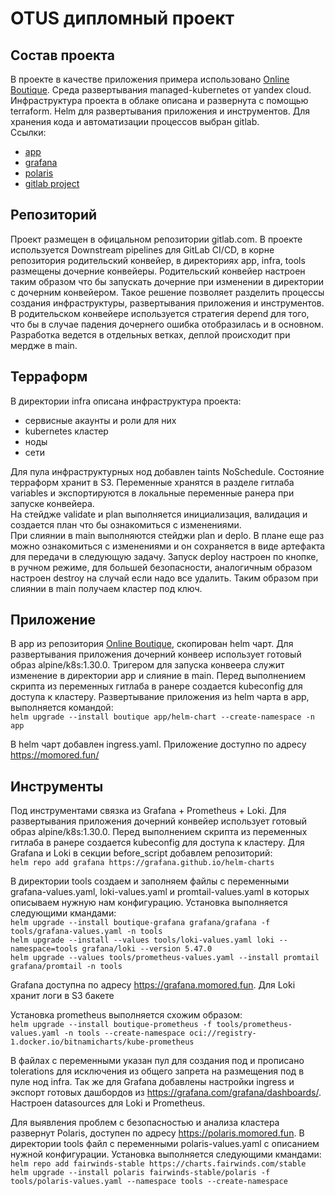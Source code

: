 # OTUS дипломный проект
## Состав проекта
В проекте в качестве приложения примера использовано [Online Boutique](https://github.com/GoogleCloudPlatform/microservices-demo). Среда развертывания managed-kubernetes от yandex cloud. Инфраструктура проекта в облаке описана и развернута с помощью terraform. Helm для развертывания приложения и инструментов. Для хранения кода и автоматизации процессов выбран gitlab.  
Ссылки:  
- [app](https://momored.fun/)
- [grafana](https://grafana.momored.fun)
- [polaris](https://polaris.momored.fun)
- [gitlab project](https://gitlab.com/sk801918/diplom-otus)

## Репозиторий
Проект размещен в офицальном репозитории gitlab.com. В проекте используется Downstream pipelines для GitLab CI/CD, в корне репозитория родительский конвейер, в директориях app, infra, tools размещены дочерние конвейеры. Родительский конвейер настроен таким образом что бы запускать дочерние при изменении в директории с дочерним конвейером. Такое решение позволяет разделить процессы создания инфраструктуры, развертывания приложения и инструментов. В родительском конвейере используется стратегия depend для того, что бы в случае падения дочернего ошибка отобразилась и в основном.  
Разработка ведется в отдельных ветках, деплой происходит при мердже в main.

## Терраформ 
В директории infra описана инфраструктура проекта:
- сервисные акаунты и роли для них
- kubernetes кластер 
- ноды
- сети

Для пула инфраструктурных нод добавлен taints NoSchedule. Состояние терраформ хранит в S3. Переменные хранятся в разделе гитлаба variables и экспортируются в локальные переменные ранера при запуске конвейера.  
На стейдже validate и plan выполняется инициализация, валидация и создается план что бы ознакомиться с изменениями.  
При слиянии в main выполняются стейджи plan и deplo. В плане еще раз можно ознакомиться с изменениями и он сохраняется в виде артефакта для передачи в следующую задачу. Запуск deploy настроен по кнопке, в ручном режиме, для большей безопасности, аналогичным образом настроен destroy на случай если надо все удалить. Таким образом при слиянии в main получаем кластер под ключ.

## Приложение
В app из репозитория [Online Boutique](https://github.com/GoogleCloudPlatform/microservices-demo), скопирован helm чарт. Для развертывания приложения дочерний конвеер использует готовый образ alpine/k8s:1.30.0. Тригером для запуска конвеера служит изменение в директории app и слияние в main. Перед выполнением скрипта из переменных гитлаба в ранере создается kubeconfig для доступа к кластеру. 
Развертывание приложения из helm чарта в app, выполняется командой:  
`helm upgrade --install boutique app/helm-chart --create-namespace -n app`

В helm чарт добавлен ingress.yaml. Приложение доступно по адресу https://momored.fun/ 

## Инструменты
Под инструментами связка из Grafana + Prometheus + Loki. Для развертывания приложения дочерний конвейер использует готовый образ alpine/k8s:1.30.0. Перед выполнением скрипта из переменных гитлаба в ранере создается kubeconfig для доступа к кластеру. Для Grafana и Loki в секции before_script добавлем репозиторий:  
`helm repo add grafana https://grafana.github.io/helm-charts`

В директории tools создаем и заполняем файлы с переменными grafana-values.yaml, loki-values.yaml и promtail-values.yaml в которых описываем нужную нам конфигурацию. Установка выполняется следующими кмандами:  
`helm upgrade --install boutique-grafana grafana/grafana -f tools/grafana-values.yaml -n tools`  
`helm upgrade --install --values tools/loki-values.yaml loki --namespace=tools grafana/loki --version 5.47.0`  
`helm upgrade --values tools/prometheus-values.yaml --install promtail grafana/promtail -n tools`  

Grafana доступна по адресу https://grafana.momored.fun. Для Loki хранит логи в S3 бакете

Установка prometheus выполняется схожим образом:  
`helm upgrade --install boutique-prometheus -f tools/prometheus-values.yaml -n tools --create-namespace oci://registry-1.docker.io/bitnamicharts/kube-prometheus`

В файлах с переменными указан пул для создания под и прописано tolerations для исключения из общего запрета на размещения под в пуле нод infra. Так же для Grafana добавлены настройки ingress и экспорт готовых дашбордов из https://grafana.com/grafana/dashboards/. Настроен datasources для Loki и Prometheus.

Для выявления проблем с безопасностью и анализа кластера развернут Polaris, доступен по адресу https://polaris.momored.fun. В директории tools файл с переменными polaris-values.yaml c описанием нужной конфигурации. Установка выполняется следующими кмандами:  
`helm repo add fairwinds-stable https://charts.fairwinds.com/stable`  
`helm upgrade --install polaris fairwinds-stable/polaris -f tools/polaris-values.yaml --namespace tools --create-namespace`
